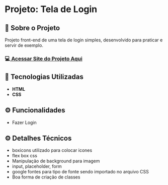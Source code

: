 <h1>Projeto: Tela de Login </h1>

<h2>📌 Sobre o Projeto</h2>
<p>Projeto front-end de uma tela de login simples, desenvolvido para praticar e servir de exemplo.</p>

<h3>💻<a href="https://deangelleses.github.io/tela_login-HTML-CSS/" target="_blank"> Acessar Site do Projeto Aqui</a></h3>

<h2>🚀 Tecnologias Utilizadas</h2>
<ul>
  <li><b>HTML</b></li>
  <li><b>CSS</b></li>
</ul>

<h2>⚙️ Funcionalidades</h2>
<ul>
  <li>Fazer Login</li>
</ul>

<h2>⚙️ Detalhes Técnicos</h2>
<ul>
  <li>boxicons utilizado para colocar icones</li>
  <li>flex box css</li>
  <li>Manipulação de background para imagem</li>
  <li>input, placeholder, form</li>
  <li>google fontes para tipo de fonte sendo importado no arquivo CSS</li>
  <li>Boa forma de criação de classes</li>
</ul>

